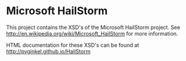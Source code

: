 # Microsoft HailStorm

This project contains the XSD's of the Microsoft HailStorm project.
See http://en.wikipedia.org/wiki/Microsoft_HailStorm for more information.

HTML documentation for these XSD's can be found at
http://pvginkel.github.io/HailStorm
